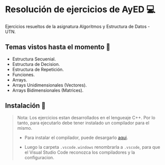 # Resolución de ejercicios de AyED :computer:

Ejercicios resueltos de la asignatura Algoritmos y Estructura de Datos - UTN. 

## Temas vistos hasta el momento :pencil:

- Estructura Secuenial.
- Estructura de Decision.
- Estructura de Repetición.
- Funciones.
- Arrays.
- Arrays Unidimensionales (Vectores).
- Arrays Bidimensionales (Matrices).

## Instalación :wrench:

> Nota: Los ejercicios estan desarrollados en el lengueaje C++. Por lo tanto, para ejecutarlo debe tener instalado un compilador para el mismo. 
>
> - Para instalar el compilador, puede desargarlo [aqui](https://youtu.be/amDcj6Od1f8).
>
> - Luego la carpeta `.vscode.windows` renombrarla a `.vscode`, para que el Visual Studio Code reconozca los compiladores y la configuracion.
>

